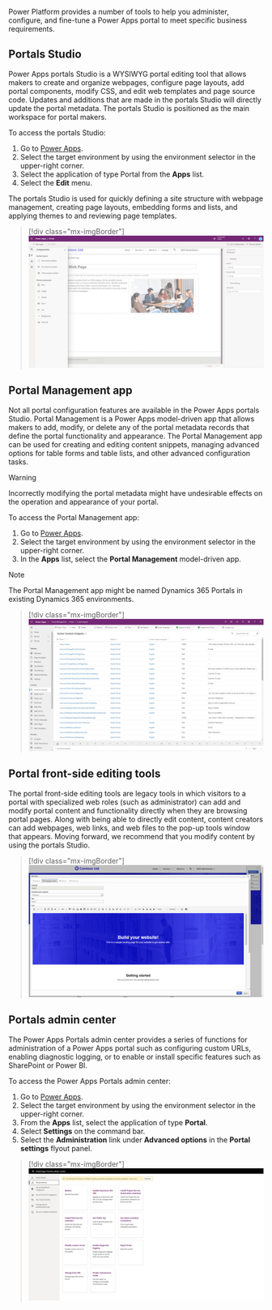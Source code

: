 Power Platform provides a number of tools to help you administer, configure, and fine-tune a Power Apps portal to meet specific business requirements.

## Portals Studio

Power Apps portals Studio is a WYSIWYG portal editing tool that allows makers to create and organize webpages, configure page layouts, add portal components, modify CSS, and edit web templates and page source code. Updates and additions that are made in the portals Studio will directly update the portal metadata. The portals Studio is positioned as the main workspace for portal makers.

To access the portals Studio:

1. Go to [Power Apps](https://make.powerapps.com/?azure-portal=true).
1. Select the target environment by using the environment selector in the upper-right corner.
1. Select the application of type Portal from the **Apps** list.
1. Select the **Edit** menu.

The portals Studio is used for quickly defining a site structure with webpage management, creating page layouts, embedding forms and lists, and applying themes to and reviewing page templates.

> [!div class="mx-imgBorder"]
> [![Screenshot of the Portal Studio with Components view.](../media/3-portal-studio-ss.png)](../media/3-portal-studio-ss.png#lightbox)

## Portal Management app

Not all portal configuration features are available in the Power Apps portals Studio. Portal Management is a Power Apps model-driven app that allows makers to add, modify, or delete any of the portal metadata records that define the portal functionality and appearance. The Portal Management app can be used for creating and editing content snippets, managing advanced options for table forms and table lists, and other advanced configuration tasks.

> [!WARNING]
> Incorrectly modifying the portal metadata might have undesirable effects on the operation and appearance of your portal.

To access the Portal Management app:

1. Go to [Power Apps](https://make.powerapps.com/?azure-portal=true).
1. Select the target environment by using the environment selector in the upper-right corner.
1. In the **Apps** list, select the **Portal Management** model-driven app.

> [!NOTE]
> The Portal Management app might be named Dynamics 365 Portals in existing Dynamics 365 environments.

> [!div class="mx-imgBorder"]
> [![Screenshot of the Portal Management App view.](../media/3-portals-management-app-ss.png)](../media/3-portals-management-app-ss.png#lightbox)

## Portal front-side editing tools

The portal front-side editing tools are legacy tools in which visitors to a portal with specialized web roles (such as administrator) can add and modify portal content and functionality directly when they are browsing portal pages. Along with being able to directly edit content, content creators can add webpages, web links, and web files to the pop-up tools window that appears. Moving forward, we recommend that you modify content by using the portals Studio.

> [!div class="mx-imgBorder"]
> [![Screenshot of the portal front-side editing view.](../media/3-front-side-edit-portals-ss.png)](../media/3-front-side-edit-portals-ss.png#lightbox)

## Portals admin center

The Power Apps Portals admin center provides a series of functions for administration of a Power Apps portal such as configuring custom URLs, enabling diagnostic logging, or to enable or install specific features such as SharePoint or Power BI.

To access the Power Apps Portals admin center:

1. Go to [Power Apps](https://make.powerapps.com/?azure-portal=true).
1. Select the target environment by using the environment selector in the upper-right corner.
1. From the **Apps** list, select the application of type **Portal**.
1. Select **Settings** on the command bar.
1. Select the **Administration** link under **Advanced options** in the **Portal settings** flyout panel.

> [!div class="mx-imgBorder"]
> [![Screenshot of the Portals admin center with Portal Actions view.](../media/3-portals-admin-center-ss.png)](../media/3-portals-admin-center-ss.png#lightbox)